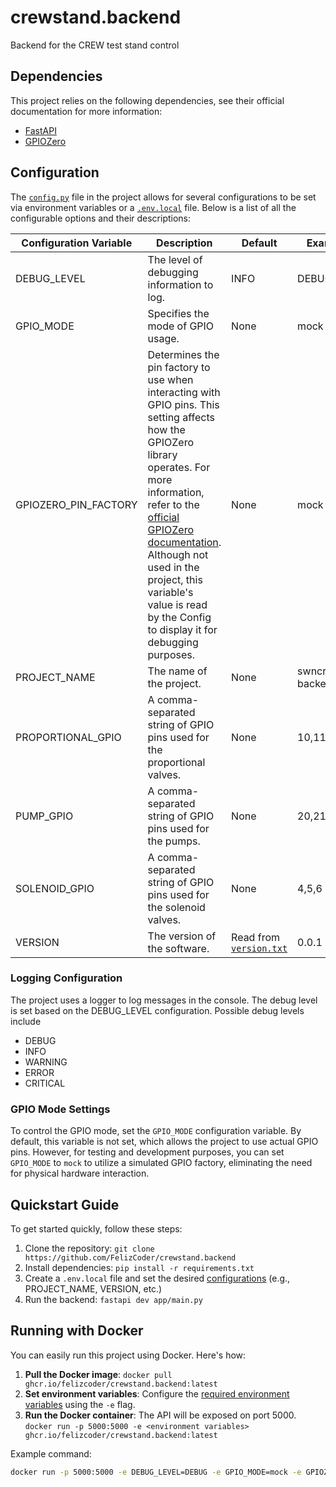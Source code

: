 # crewstand.backend
Backend for the CREW test stand control

## Dependencies
This project relies on the following dependencies, see their official documentation for more information:
* [FastAPI](https://fastapi.tiangolo.com/learn/)
* [GPIOZero](https://gpiozero.readthedocs.io/en/latest/)

## Configuration
The [`config.py`](app\utils\config.py) file in the project allows for several configurations to be set via environment variables or a [`.env.local`](.env.example) file. Below is a list of all the configurable options and their descriptions:

| Configuration Variable | Description                                                                                                                                                                                                                                                                                                                                                                                            | Default                                | Example         |
| ---------------------- | ------------------------------------------------------------------------------------------------------------------------------------------------------------------------------------------------------------------------------------------------------------------------------------------------------------------------------------------------------------------------------------------------------ | -------------------------------------- | --------------- |
| DEBUG_LEVEL            | The level of debugging information to log.                                                                                                                                                                                                                                                                                                                                                             | INFO                                   | DEBUG           |
| GPIO_MODE              | Specifies the mode of GPIO usage.                                                                                                                                                                                                                                                                                                                                                                      | None                                   | mock            |
| GPIOZERO_PIN_FACTORY   | Determines the pin factory to use when interacting with GPIO pins. This setting affects how the GPIOZero library operates. For more information, refer to the [official GPIOZero documentation](https://gpiozero.readthedocs.io/en/latest/api_pins.html#changing-the-pin-factory). Although not used in the project, this variable's value is read by the Config to display it for debugging purposes. | None                                   | mock            |
| PROJECT_NAME           | The name of the project.                                                                                                                                                                                                                                                                                                                                                                               | None                                   | swncrew backend |
| PROPORTIONAL_GPIO      | A comma-separated string of GPIO pins used for the proportional valves.                                                                                                                                                                                                                                                                                                                                | None                                   | 10,11           |
| PUMP_GPIO              | A comma-separated string of GPIO pins used for the pumps.                                                                                                                                                                                                                                                                                                                                              | None                                   | 20,21,23,24     |
| SOLENOID_GPIO          | A comma-separated string of GPIO pins used for the solenoid valves.                                                                                                                                                                                                                                                                                                                                    | None                                   | 4,5,6           |
| VERSION                | The version of the software.                                                                                                                                                                                                                                                                                                                                                                           | Read from [`version.txt`](version.txt) | 0.0.1           |

### Logging Configuration
The project uses a logger to log messages in the console. The debug level is set based on the DEBUG_LEVEL configuration. Possible debug levels include 
- DEBUG
- INFO
- WARNING 
- ERROR 
- CRITICAL

### GPIO Mode Settings
To control the GPIO mode, set the `GPIO_MODE` configuration variable. By default, this variable is not set, which allows the project to use actual GPIO pins. However, for testing and development purposes, you can set `GPIO_MODE` to `mock` to utilize a simulated GPIO factory, eliminating the need for physical hardware interaction.

## Quickstart Guide
To get started quickly, follow these steps:

1. Clone the repository: `git clone https://github.com/FelizCoder/crewstand.backend`
2. Install dependencies: `pip install -r requirements.txt`
3. Create a `.env.local` file and set the desired [configurations](#configuration) (e.g., PROJECT_NAME, VERSION, etc.)
4. Run the backend: `fastapi dev app/main.py`

## Running with Docker
You can easily run this project using Docker. Here's how:

1. **Pull the Docker image**: `docker pull ghcr.io/felizcoder/crewstand.backend:latest`
2. **Set environment variables**: Configure the [required environment variables](#configuration) using the `-e` flag.
3. **Run the Docker container**: The API will be exposed on port 5000. `docker run -p 5000:5000 -e <environment variables> ghcr.io/felizcoder/crewstand.backend:latest`
   
Example command:
```bash
docker run -p 5000:5000 -e DEBUG_LEVEL=DEBUG -e GPIO_MODE=mock -e GPIOZERO_PIN_FACTORY=mock -e PROJECT_NAME=swncrew_backend -e PROPORTIONAL_GPIO=10,11 -e PUMP_GPIO=20,21,23,24 -e SOLENOID_GPIO=4,5,6 ghcr.io/felizcoder/crewstand.backend:latest
```